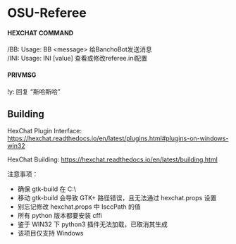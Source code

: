 # OSU-Referee

#### HEXCHAT COMMAND

/BB: Usage: BB \<message> 给BanchoBot发送消息<br/>
/INI: Usage: INI <key> [value] 查看或修改referee.ini配置<br/>
  
#### PRIVMSG

!y: 回复 “斯哈斯哈”<br/>

## Building

HexChat Plugin Interface: https://hexchat.readthedocs.io/en/latest/plugins.html#plugins-on-windows-win32

HexChat Building: https://hexchat.readthedocs.io/en/latest/building.html

注意事项：
* 确保 gtk-build 在 C:\
* 移动 gtk-build 会导致 GTK+ 路径错误，且无法通过 hexchat.props 设置
* 别忘记修改 hexchat.props 中 IsccPath 的值
* 所有 python 版本都要安装 cffi
* 鉴于 WIN32 下 python3 插件无法加载，已取消其生成
* 该项目仅支持 Windows
